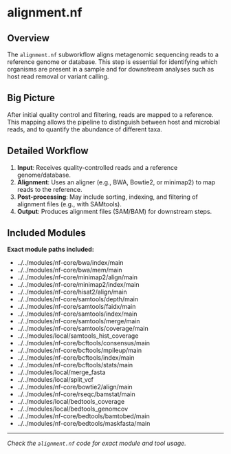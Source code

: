 # alignment.nf

## Overview

The `alignment.nf` subworkflow aligns metagenomic sequencing reads to a reference genome or database. This step is essential for identifying which organisms are present in a sample and for downstream analyses such as host read removal or variant calling.

## Big Picture

After initial quality control and filtering, reads are mapped to a reference. This mapping allows the pipeline to distinguish between host and microbial reads, and to quantify the abundance of different taxa.

## Detailed Workflow

1. **Input**: Receives quality-controlled reads and a reference genome/database.
2. **Alignment**: Uses an aligner (e.g., BWA, Bowtie2, or minimap2) to map reads to the reference.
3. **Post-processing**: May include sorting, indexing, and filtering of alignment files (e.g., with SAMtools).
4. **Output**: Produces alignment files (SAM/BAM) for downstream steps.

## Included Modules

**Exact module paths included:**

- ../../modules/nf-core/bwa/index/main
- ../../modules/nf-core/bwa/mem/main
- ../../modules/nf-core/minimap2/align/main
- ../../modules/nf-core/minimap2/index/main
- ../../modules/nf-core/hisat2/align/main
- ../../modules/nf-core/samtools/depth/main
- ../../modules/nf-core/samtools/faidx/main
- ../../modules/nf-core/samtools/index/main
- ../../modules/nf-core/samtools/merge/main
- ../../modules/nf-core/samtools/coverage/main
- ../../modules/local/samtools_hist_coverage
- ../../modules/nf-core/bcftools/consensus/main
- ../../modules/nf-core/bcftools/mpileup/main
- ../../modules/nf-core/bcftools/index/main
- ../../modules/nf-core/bcftools/stats/main
- ../../modules/local/merge_fasta
- ../../modules/local/split_vcf
- ../../modules/nf-core/bowtie2/align/main
- ../../modules/nf-core/rseqc/bamstat/main
- ../../modules/local/bedtools_coverage
- ../../modules/local/bedtools_genomcov
- ../../modules/nf-core/bedtools/bamtobed/main
- ../../modules/nf-core/bedtools/maskfasta/main

---

*Check the `alignment.nf` code for exact module and tool usage.*
